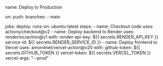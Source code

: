 name: Deploy to Production

on:
  push:
    branches:
      - main

jobs:
  deploy:
    runs-on: ubuntu-latest
    steps:
      - name: Checkout code
        uses: actions/checkout@v2
      - name: Deploy backend to Render
        uses: renderinc/action@v1
        with:
          render-api-key: ${{ secrets.RENDER_API_KEY }}
          service-id: ${{ secrets.RENDER_SERVICE_ID }}
      - name: Deploy frontend to Vercel
        uses: amondnet/vercel-action@v20
        with:
          github-token: ${{ secrets.GITHUB_TOKEN }}
          vercel-token: ${{ secrets.VERCEL_TOKEN }}
          vercel-args: "--prod"
